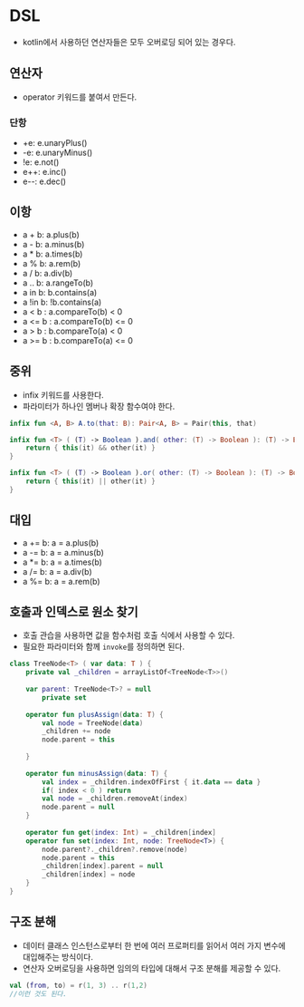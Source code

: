# DSL

- kotlin에서 사용하던 연산자들은 모두 오버로딩 되어 있는 경우다.

## 연산자
- operator 키워드를 붙여서 만든다.

### 단항
- +e: e.unaryPlus()
- -e: e.unaryMinus()
- !e: e.not()
- e++: e.inc()
- e--: e.dec()


## 이항
- a + b: a.plus(b)
- a - b: a.minus(b)
- a * b: a.times(b)
- a % b: a.rem(b)
- a / b: a.div(b)
- a .. b: a.rangeTo(b)
- a in b: b.contains(a)
- a !in b: !b.contains(a)
- a < b : a.compareTo(b) < 0
- a <= b : a.compareTo(b) <= 0
- a > b : b.compareTo(a) < 0
- a >= b : b.compareTo(a) <= 0


## 중위
- infix 키워드를 사용한다.
- 파라미터가 하나인 멤버나 확장 함수여야 한다.
```kotlin
infix fun <A, B> A.to(that: B): Pair<A, B> = Pair(this, that)

infix fun <T> ( (T) -> Boolean ).and( other: (T) -> Boolean ): (T) -> Boolean {
    return { this(it) && other(it) }
}

infix fun <T> ( (T) -> Boolean ).or( other: (T) -> Boolean ): (T) -> Boolean {
    return { this(it) || other(it) }
}
```


## 대입
- a += b: a = a.plus(b)
- a -= b: a = a.minus(b)
- a *= b: a = a.times(b)
- a /= b: a = a.div(b)
- a %= b: a = a.rem(b)

## 호출과 인덱스로 원소 찾기
- 호출 관습을 사용하면 값을 함수처럼 호출 식에서 사용할 수 있다.
- 필요한 파라미터와 함께 `invoke`를 정의하면 된다.
```kotlin
class TreeNode<T> ( var data: T ) {
    private val _children = arrayListOf<TreeNode<T>>()
    
    var parent: TreeNode<T>? = null
        private set
    
    operator fun plusAssign(data: T) {
        val node = TreeNode(data)
        _children += node
        node.parent = this
        
    } 
    
    operator fun minusAssign(data: T) {
        val index = _children.indexOfFirst { it.data == data }
        if( index < 0 ) return
        val node = _children.removeAt(index)
        node.parent = null
    }
    
    operator fun get(index: Int) = _children[index]
    operator fun set(index: Int, node: TreeNode<T>) {
        node.parent?._children?.remove(node)
        node.parent = this
        _children[index].parent = null
        _children[index] = node
    }
}

```

## 구조 분해

- 데이터 클래스 인스턴스로부터 한 번에 여러 프로퍼티를 읽어서 여러 가지 변수에 대입해주는 방식이다.
- 연산자 오버로딩을 사용하면 임의의 타입에 대해서 구조 분해를 제공할 수 있다.
```kotlin
val (from, to) = r(1, 3) .. r(1,2)
//이런 것도 된다.
```

